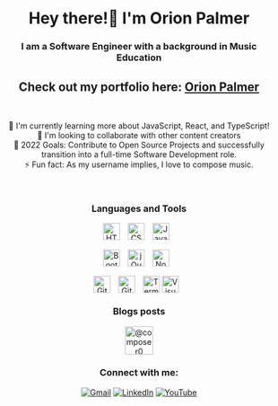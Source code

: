 <h1 align="center">Hey there!👋 I'm Orion Palmer</h1>
<h3 align="center">I am a Software Engineer with a background in Music Education</h3>

<div align=center >

## Check out my portfolio here: [Orion Palmer](https://www.orionpalmer.com)
 
 <br>
 
 🌱 I'm currently learning more about JavaScript, React, and TypeScript!
 <br>
 👯 I'm looking to collaborate with other content creators
 <br>
 💬 2022 Goals: Contribute to Open Source Projects and successfully transition into a full-time Software Development role.
 <br>
 ⚡ Fun fact: As my username implies, I love to compose music.

<br />

### Languages and Tools

<img align="center" alt="HTML5" height="30px" src="https://img.shields.io/badge/-HTML-orangered" style="padding-right:10px;" />
<img align="center" alt="CSS3" height="30px" src="https://img.shields.io/badge/-CSS-blue" style="padding-right:10px;" />
<img align="center" alt="JavaScript" height="30px" src="https://img.shields.io/badge/-JavaScript-yellow" style="padding-right:10px;" />
 <br>
 <br>
<img align="center" alt="Bootstrap" height="30px" src="https://img.shields.io/badge/-Bootstrap-purple" style="padding-right:10px;" />
<img align="center" alt="jQuery" height="30px" src="https://img.shields.io/badge/-jQuery-navy" style="padding-right:10px;" />
<img align="center" alt="Node.js" height="30px" src="https://img.shields.io/badge/-Node.js-lightgreen" style="padding-right:10px;" />
 <br>
 <br>
<img align="center" alt="Git" height="30px" src="https://img.shields.io/badge/-Git-lightblue" style="padding-right:10px;" />
<img align="center" alt="GitHub" height="30px" src="https://img.shields.io/badge/-GitHub-black" style="padding-right:10px;" />
<img align="center" alt="Terminal" height="30px" src="https://img.shields.io/badge/-Terminal-pink" />
<img align="center" alt="Visual Studio Code" height="30px" src="https://img.shields.io/badge/-VSCode-blue" style="padding-right:10px;" />


<br />

### Blogs posts
<!-- BLOG-POST-LIST:START -->
<a href="https://hashnode.com/@composer0" target="blank"><img align="center" src="https://avatars2.githubusercontent.com/u/16342708?s=400&v=4" alt="@composer0" height="50" width="50" /></a>
 

<!-- BLOG-POST-LIST:END -->
 
 ### Connect with me:

[![Gmail](https://img.shields.io/badge/Gmail-D14836?style=for-the-badge&logo=gmail&logoColor=white)](mailto:opalmer1989@gmail.com) [![LinkedIn](https://img.shields.io/badge/linkedin-%230077B5.svg?style=for-the-badge&logo=linkedin&logoColor=white)](https://www.linkedin.com/in/orion-palmer) [![YouTube](https://img.shields.io/badge/-YouTube-red?&style=for-the-badge&logo=youtube&logoColor=white)](https://www.youtube.com/channel/UC1PLqeZnOUcLVteRSYwk1WQ)

<br />
<br />

[portfolio]: https://www.orionpalmer.com
[linkedin]: https://www.linkedin.com/in/orionpalmer
[youtube]: https://www.youtube.com/channel/UC1PLqeZnOUcLVteRSYwk1WQ
[hashnode]: https://orionpalmer.hashnode.dev/
